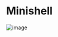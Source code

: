 # Minishell

![image](https://user-images.githubusercontent.com/50583200/191488705-06f3403c-30e1-4e7a-910c-9ba22d1f38cd.png)
